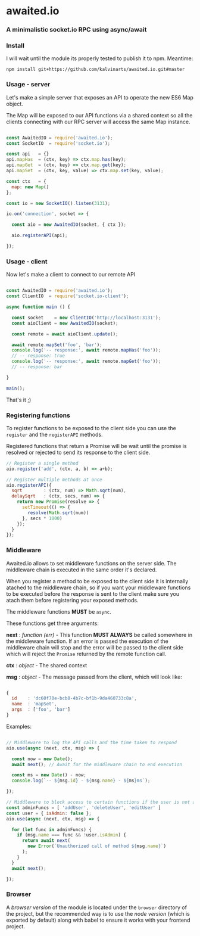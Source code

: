 # awaited.io
### A minimalistic socket.io RPC using async/await

### Install

I will wait until the module its properly tested to publish it to npm. Meantime:

`npm install git+https://github.com/kalvinarts/awaited.io.git#master`

### Usage - server

Let's make a simple server that exposes an API to operate the new ES6 Map object.

The Map will be exposed to our API functions via a shared context so all the clients connecting with our RPC server will access the same Map instance.

```javascript

const AwaitedIO = require('awaited.io');
const SocketIO  = require('socket.io');

const api   = {}
api.mapHas  = (ctx, key) => ctx.map.has(key);
api.mapGet  = (ctx, key) => ctx.map.get(key);
api.mapSet  = (ctx, key, value) => ctx.map.set(key, value);

const ctx   = {
  map: new Map()
};

const io = new SocketIO().listen(3131);

io.on('connection', socket => {

  const aio = new AwaitedIO(socket, { ctx });

  aio.registerAPI(api);

});

```

### Usage - client

Now let's make a client to connect to our remote API

```javascript

const AwaitedIO = require('awaited.io');
const ClientIO  = require('socket.io-client');

async function main () {

  const socket    = new ClientIO('http://localhost:3131');
  const aioClient = new AwaitedIO(socket);

  const remote = await aioClient.update();

  await remote.mapSet('foo', 'bar');
  console.log('-- response:', await remote.mapHas('foo'));
  // -- response: true
  console.log('-- response:', await remote.mapGet('foo'));
  // -- response: bar

}

main();

```

That's it ;)

### Registering functions

To register functions to be exposed to the client side you can use the `register` and the `registerAPI` methods.

Registered functions that return a Promise will be wait until the promise is resolved or rejected to send its response to the client side.

```javascript
// Register a single method
aio.register('add', (ctx, a, b) => a+b);

// Register multiple methods at once
aio.registerAPI({
  sqrt        : (ctx, num) => Math.sqrt(num),
  delaySqrt   : (ctx, secs, num) => {
    return new Promise(resolve => {
      setTimeout(() => {
        resolve(Math.sqrt(num))
      }, secs * 1000)
    });
  }
});
```

### Middleware

Awaited.io allows to set middleware functions on the server side. The middleware chain is executed in the same order it's declared.

When you register a method to be exposed to the client side it is internally atached to the middleware chain, so if you want your middleware functions to be executed before the response is sent to the client make sure you atach them before registering your exposed methods.

The middleware functions __MUST__ be `async`.

These functions get three arguments:

__next__ : _function (err)_ - This function __MUST ALWAYS__ be called somewhere in the middleware function. If an error is passed the execution of the middleware chain will stop and the error will be passed to the client side which will reject the `Promise` returned by the remote function call.

__ctx__ : _object_ - The shared context

__msg__ : _object_ - The message passed from the client, which will look like:
```javascript

{
  id    : 'dc60f70e-bcb8-4b7c-bf1b-9da460733c8a',
  name  : 'mapSet',
  args  : ['foo', 'bar']
}

```

Examples:

```javascript

// Middleware to log the API calls and the time taken to respond
aio.use(async (next, ctx, msg) => {

  const now = new Date(); 
  await next(); // Await for the middleware chain to end execution

  const ms = new Date() - now;
  console.log(`-- ${msg.id} - ${msg.name} - ${ms}ms`);

});

// Middleware to block access to certain functions if the user is not an administrator
const adminFuncs = [ 'addUser', 'deleteUser', 'editUser' ]
const user = { isAdmin: false };
aio.use(async (next, ctx, msg) => {

  for (let func in adminFuncs) {
    if (msg.name === func && !user.isAdmin) {
      return await next(
        new Error(`Unauthorized call of method ${msg.name}`)
      );
    }
  }
  await next();

});

```

### Browser

A _browser version_ of the module is located under the `browser` directory of the project, but the recommended way is to use the _node version_ (which is exported by default) along with babel to ensure it works with your frontend project.